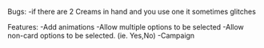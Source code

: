 Bugs:
-if there are 2 Creams in hand and you use one it sometimes glitches


Features:
-Add animations
-Allow multiple options to be selected
-Allow non-card options to be selected. (ie. Yes,No)
-Campaign
